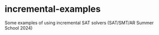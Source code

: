 # incremental-examples
Some examples of using incremental SAT solvers (SAT/SMT/AR Summer School 2024)
